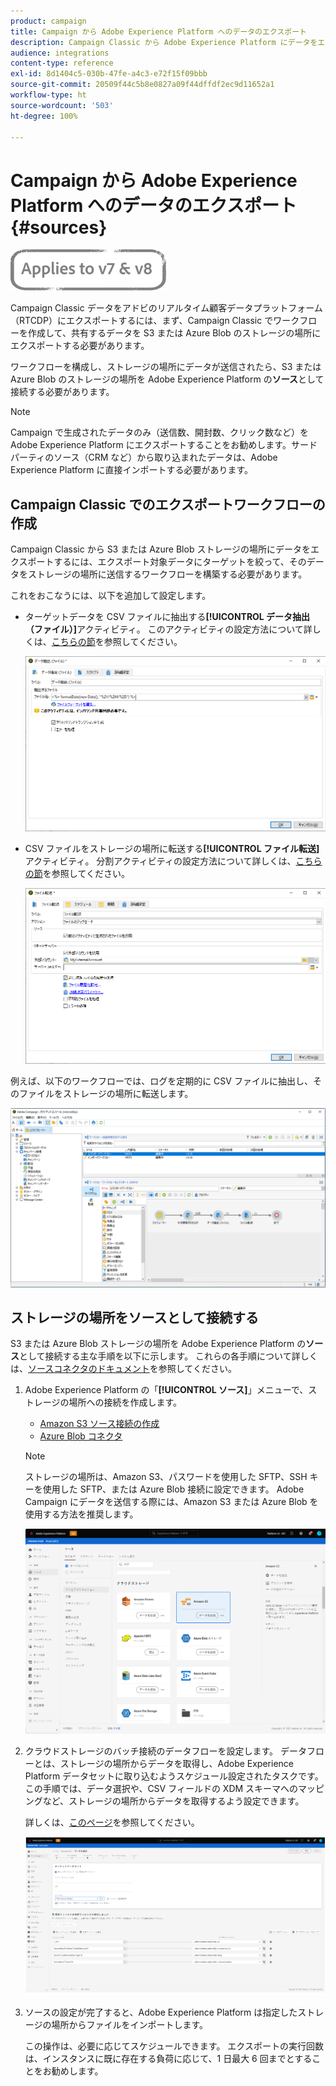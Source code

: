```yaml
---
product: campaign
title: Campaign から Adobe Experience Platform へのデータのエクスポート
description: Campaign Classic から Adobe Experience Platform にデータをエクスポートする方法を説明します。
audience: integrations
content-type: reference
exl-id: 8d1404c5-030b-47fe-a4c3-e72f15f09bbb
source-git-commit: 20509f44c5b8e0827a09f44dffdf2ec9d11652a1
workflow-type: ht
source-wordcount: '503'
ht-degree: 100%

---
```


# Campaign から Adobe Experience Platform へのデータのエクスポート {#sources}

![](../../assets/common.svg)

Campaign Classic データをアドビのリアルタイム顧客データプラットフォーム（RTCDP）にエクスポートするには、まず、Campaign Classic でワークフローを作成して、共有するデータを S3 または Azure Blob のストレージの場所にエクスポートする必要があります。

ワークフローを構成し、ストレージの場所にデータが送信されたら、S3 または Azure Blob のストレージの場所を Adobe Experience Platform の&#x200B;**ソース**&#x200B;として接続する必要があります。

>[!NOTE]
>
>Campaign で生成されたデータのみ（送信数、開封数、クリック数など）をAdobe Experience Platform にエクスポートすることをお勧めします。サードパーティのソース（CRM など）から取り込まれたデータは、Adobe Experience Platform に直接インポートする必要があります。

## Campaign Classic でのエクスポートワークフローの作成

Campaign Classic から S3 または Azure Blob ストレージの場所にデータをエクスポートするには、エクスポート対象データにターゲットを絞って、そのデータをストレージの場所に送信するワークフローを構築する必要があります。

これをおこなうには、以下を追加して設定します。

* ターゲットデータを CSV ファイルに抽出する&#x200B;**[!UICONTROL データ抽出（ファイル）]**&#x200B;アクティビティ。 このアクティビティの設定方法について詳しくは、[こちらの節](../../workflow/using/extraction--file-.md)を参照してください。

   ![](assets/rtcdp-extract-file.png)

* CSV ファイルをストレージの場所に転送する&#x200B;**[!UICONTROL ファイル転送]**&#x200B;アクティビティ。 分割アクティビティの設定方法について詳しくは、[こちらの節](../../workflow/using/file-transfer.md)を参照してください。

   ![](assets/rtcdp-file-transfer.png)

例えば、以下のワークフローでは、ログを定期的に CSV ファイルに抽出し、そのファイルをストレージの場所に転送します。

![](assets/aep-export.png)

## ストレージの場所をソースとして接続する

S3 または Azure Blob ストレージの場所を Adobe Experience Platform の&#x200B;**ソース**&#x200B;として接続する主な手順を以下に示します。 これらの各手順について詳しくは、[ソースコネクタのドキュメント](https://experienceleague.adobe.com/docs/experience-platform/sources/home.html?lang=ja)を参照してください。

1. Adobe Experience Platform の「**[!UICONTROL ソース]**」メニューで、ストレージの場所への接続を作成します。

   * [Amazon S3 ソース接続の作成](https://experienceleague.adobe.com/docs/experience-platform/sources/ui-tutorials/create/cloud-storage/s3.html?lang=ja)
   * [Azure Blob コネクタ](https://experienceleague.adobe.com/docs/experience-platform/sources/connectors/cloud-storage/blob.html?lang=ja)

   >[!NOTE]
   >
   >ストレージの場所は、Amazon S3、パスワードを使用した SFTP、SSH キーを使用した SFTP、または Azure Blob 接続に設定できます。 Adobe Campaign にデータを送信する際には、Amazon S3 または Azure Blob を使用する方法を推奨します。

   ![](assets/rtcdp-connector.png)

1. クラウドストレージのバッチ接続のデータフローを設定します。 データフローとは、ストレージの場所からデータを取得し、Adobe Experience Platform データセットに取り込むようスケジュール設定されたタスクです。 この手順では、データ選択や、CSV フィールドの XDM スキーマへのマッピングなど、ストレージの場所からデータを取得するよう設定できます。

   詳しくは、[このページ](https://experienceleague.adobe.com/docs/experience-platform/sources/ui-tutorials/dataflow/cloud-storage.html?lang=ja)を参照してください。

   ![](assets/rtcdp-map-xdm.png)

1. ソースの設定が完了すると、Adobe Experience Platform は指定したストレージの場所からファイルをインポートします。

   この操作は、必要に応じてスケジュールできます。 エクスポートの実行回数は、インスタンスに既に存在する負荷に応じて、1 日最大 6 回までとすることをお勧めします。
